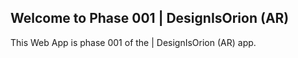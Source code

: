 ## Welcome to Phase 001 | DesignIsOrion (AR)

This Web App is phase 001 of the | DesignIsOrion (AR) app. 

